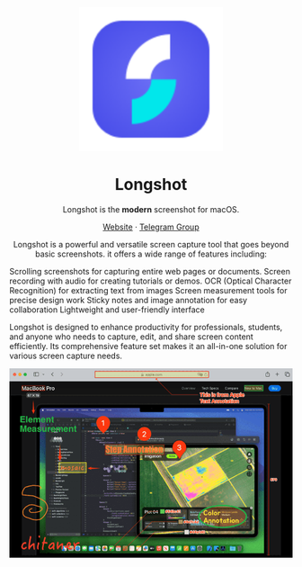<p align="center">
<img height="256" src="https://github.com/kzhiquan/Longshot-macOS/blob/main/logo.png" />
</p>

<h1 align="center">Longshot</h1>

<p align="center">Longshot is the <b>modern</b> screenshot for macOS.</p>

<p align=center>
<a href="https://longshot.chitaner.com">Website</a> ·
<a href="https://t.me/+7PT-VJO0qkU4OGFl">Telegram Group</a>
</p>

<p align=center>
Longshot is a powerful and versatile screen capture tool that goes beyond basic screenshots. it offers a wide range of features including: 

Scrolling screenshots for capturing entire web pages or documents. 
Screen recording with audio for creating tutorials or demos. 
OCR (Optical Character Recognition) for extracting text from images
Screen measurement tools for precise design work
Sticky notes and image annotation for easy collaboration
Lightweight and user-friendly interface

Longshot is designed to enhance productivity for professionals, students, and anyone who needs to capture, edit, and share screen content efficiently. Its comprehensive feature set makes it an all-in-one solution for various screen capture needs.
</p>

<p align="center">
<img src="https://github.com/kzhiquan/Longshot-macOS/blob/main/preview.png" />
</p>